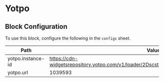 # Yotpo

## Block Configuration

To use this block, configure the following in the `configs` sheet.

| Path                | Value                                                                                   |
|---------------------|-----------------------------------------------------------------------------------------|
| yotpo.instance-id   | https://cdn-widgetsrepository.yotpo.com/v1/loader/2DscstHDudRbdPAOzC5foy1bLIBMZjhtyDjmsDJq |
| yotpo.url           | 1039593                                                                                 |

